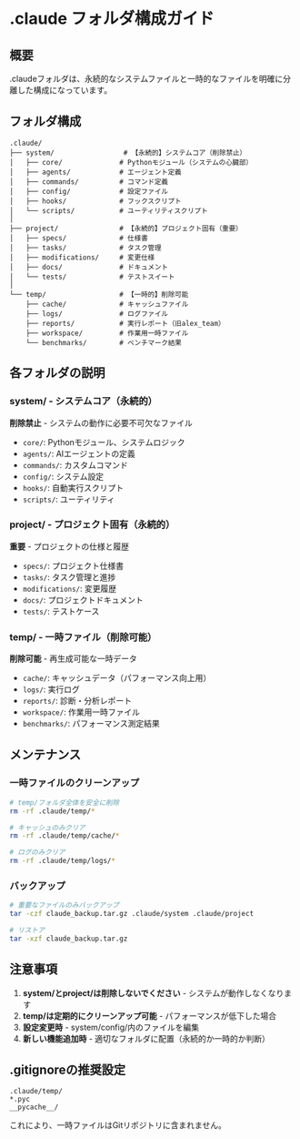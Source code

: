 # .claude フォルダ構成ガイド

## 概要
.claudeフォルダは、永続的なシステムファイルと一時的なファイルを明確に分離した構成になっています。

## フォルダ構成

```
.claude/
├── system/                 # 【永続的】システムコア（削除禁止）
│   ├── core/              # Pythonモジュール（システムの心臓部）
│   ├── agents/            # エージェント定義
│   ├── commands/          # コマンド定義
│   ├── config/            # 設定ファイル
│   ├── hooks/             # フックスクリプト
│   └── scripts/           # ユーティリティスクリプト
│
├── project/               # 【永続的】プロジェクト固有（重要）
│   ├── specs/             # 仕様書
│   ├── tasks/             # タスク管理
│   ├── modifications/     # 変更仕様
│   ├── docs/              # ドキュメント
│   └── tests/             # テストスイート
│
└── temp/                  # 【一時的】削除可能
    ├── cache/             # キャッシュファイル
    ├── logs/              # ログファイル
    ├── reports/           # 実行レポート（旧alex_team）
    ├── workspace/         # 作業用一時ファイル
    └── benchmarks/        # ベンチマーク結果
```

## 各フォルダの説明

### system/ - システムコア（永続的）
**削除禁止** - システムの動作に必要不可欠なファイル
- `core/`: Pythonモジュール、システムロジック
- `agents/`: AIエージェントの定義
- `commands/`: カスタムコマンド
- `config/`: システム設定
- `hooks/`: 自動実行スクリプト
- `scripts/`: ユーティリティ

### project/ - プロジェクト固有（永続的）
**重要** - プロジェクトの仕様と履歴
- `specs/`: プロジェクト仕様書
- `tasks/`: タスク管理と進捗
- `modifications/`: 変更履歴
- `docs/`: プロジェクトドキュメント
- `tests/`: テストケース

### temp/ - 一時ファイル（削除可能）
**削除可能** - 再生成可能な一時データ
- `cache/`: キャッシュデータ（パフォーマンス向上用）
- `logs/`: 実行ログ
- `reports/`: 診断・分析レポート
- `workspace/`: 作業用一時ファイル
- `benchmarks/`: パフォーマンス測定結果

## メンテナンス

### 一時ファイルのクリーンアップ
```bash
# temp/フォルダ全体を安全に削除
rm -rf .claude/temp/*

# キャッシュのみクリア
rm -rf .claude/temp/cache/*

# ログのみクリア
rm -rf .claude/temp/logs/*
```

### バックアップ
```bash
# 重要なファイルのみバックアップ
tar -czf claude_backup.tar.gz .claude/system .claude/project

# リストア
tar -xzf claude_backup.tar.gz
```

## 注意事項

1. **system/とproject/は削除しないでください** - システムが動作しなくなります
2. **temp/は定期的にクリーンアップ可能** - パフォーマンスが低下した場合
3. **設定変更時** - system/config/内のファイルを編集
4. **新しい機能追加時** - 適切なフォルダに配置（永続的か一時的か判断）

## .gitignoreの推奨設定
```gitignore
.claude/temp/
*.pyc
__pycache__/
```

これにより、一時ファイルはGitリポジトリに含まれません。
